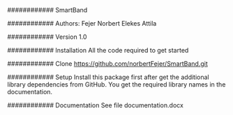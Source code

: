 ############ 
SmartBand

############
Authors:
	Fejer Norbert
	Elekes Attila

############
Version 1.0

############
Installation
All the code required to get started

############
Clone
https://github.com/norbertFejer/SmartBand.git

############
Setup
Install this package first after get the additional library dependencies from GitHub.
You get the required library names in the documentation.

############
Documentation
See file documentation.docx